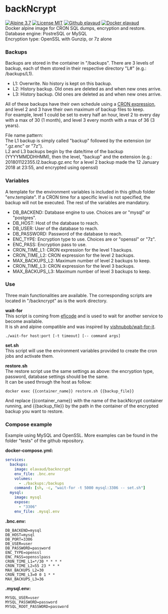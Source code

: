 # backNcrypt
[![Alpine 3.7](https://img.shields.io/badge/Alpine-3.7-brightgreen.svg)](https://hub.docker.com/_/alpine/) [![License MIT](https://img.shields.io/badge/license-MIT-blue.svg)](https://github.com/elavaud/backNcrypt/blob/master/LICENSE) [![Github elavaud](https://img.shields.io/badge/Github-elavaud-red.svg)](https://github.com/elavaud/backNcrypt) [![Docker elavaud](https://img.shields.io/badge/Docker-elavaud-lightgrey.svg)](https://hub.docker.com/r/elavaud/backncrypt/)  
Docker alpine image for CRON SQL dumps, encryption and restore.  
Database engine: PostreSQL or MySQL  
Encryption type: OpenSSL with Gunzip, or 7z alone  

### Backups 

Backups are stored in the container in "/backups". There are 3 levels of backup, each of them stored in their respective directory "L#" (e.g.: /backups/L1).
* L1: Overwrite. No history is kept on this backup.
* L2: History backup. Old ones are deleted as and when new ones arrive. 
* L3: History backup. Old ones are deleted as and when new ones arrive.

All of these backups have their own schedule using a [CRON expression](https://en.wikipedia.org/wiki/Cron#CRON_expression), and level 2 and 3 have their own maximum of backup files to keep.  
For example, level 1 could be set to every half an hour, level 2 to every day with a max of 30 (1 month), and level 3 every month with a max of 36 (3 years).

File name pattern:  
The L1 backup is simply called "backup" followed by the extension (or ".gz.enc" or "7z").  
L2 and L3 backups begin by the date/time of the backup (YYYYMMDDHHMM), then the level, "backup" and the extension (e.g.: 201801122355.l2.backup.gz.enc for a level 2 backup made the 12 January 2018 at 23:55, and encrypted using openssl)

### Variables

A template for the environment variables is included in this github folder "env.template". If a CRON time for a specific level is not specified, the backup will not be executed. The rest of the variables are mandatory.
* DB_BACKEND: Database engine to use. Choices are or "mysql" or "postgres".
* DB_HOST: Host of the database to reach.
* DB_USER: User of the database to reach.
* DB_PASSWORD: Password of the database to reach.
* ENC_TYPE: Encryption type to use. Choices are or "openssl" or "7z".
* ENC_PASS: Encryption pass to use.
* CRON_TIME_L1: CRON expression for the level 1 backups.
* CRON_TIME_L2: CRON expression for the level 2 backups.
* MAX_BACKUPS_L2: Maximum number of level 2 backups to keep.
* CRON_TIME_L3: CRON expression for the level 3 backups.
* MAX_BACKUPS_L3: Maximum number of level 3 backups to keep.

### Use

Three main functionalities are available. The corresponding scripts are located in "/backncrypt" as is the work directory.  

**wait-for**  
This script is coming from [eficode](https://github.com/eficode/wait-for) and is used to wait for another service to become available.  
It is sh and alpine compatible and was inspired by [vishnubob/wait-for-it](https://github.com/vishnubob/wait-for-it).

    ./wait-for host:port [-t timeout] [-- command args]

**set.sh**  
This script will use the environment variables provided to create the cron jobs and activate them. 

**restore.sh**  
The restore script use the same settings as above: the encryption type, password, database settings should be the same.  
It can be used through the host as follow:

    docker exec {{container_name}} restore.sh {{backup_file}} 

And replace {{container_name}} with the name of the backNcrypt container running, and {{backup_file}} by the path in the container of the encrypted backup you want to restore.

### Compose example

Example using MySQL and OpenSSL. More examples can be found in the folder "tests" of the github repository.

**docker-compose.yml:**
```yaml
services:
  backups:
    image: elavaud/backncrypt
    env_file: .bnc.env
    volumes:
      - ./backups:/backups
    command: [sh, -c, "wait-for -t 5000 mysql:3306 -- set.sh"]
  mysql:
    image: mysql
    expose:
      - "3306"
    env_file: .mysql.env
```


**.bnc.env:**
```
DB_BACKEND=mysql
DB_HOST=mysql
DB_PORT=3306
DB_USER=user
DB_PASSWORD=password
ENC_TYPE=openssl
ENC_PASS=opensslpass
CRON_TIME_L1=*/30 * * * *
CRON_TIME_L2=55 23 * * *
MAX_BACKUPS_L2=30
CRON_TIME_L3=0 0 1 * *
MAX_BACKUPS_L3=36
```

**.mysql.env:**
```
MYSQL_USER=user
MYSQL_PASSWORD=password
MYSQL_ROOT_PASSWORD=password
```
